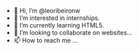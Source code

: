 - 👋 Hi, I’m @leoribeironw
- 👀 I’m interested in internships.
- 🌱 I’m currently learning HTML5.
- 💞️ I’m looking to collaborate on websites...
- 📫 How to reach me ...

<!---
leoribeironw/leoribeironw is a ✨ special ✨ repository because its `README.md` (this file) appears on your GitHub profile.
You can click the Preview link to take a look at your changes.
--->
